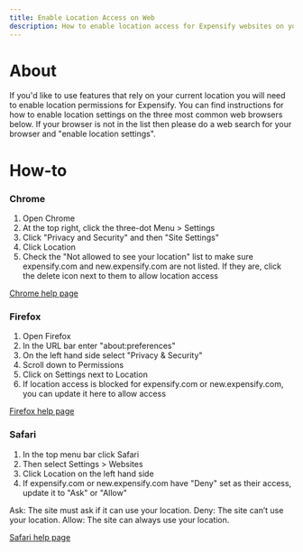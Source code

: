 ```yaml
---
title: Enable Location Access on Web
description: How to enable location access for Expensify websites on your browser
---
```

<!-- The lines above are required by Jekyll to process the .md file -->

# About
<!--
This short blurb provides all the context the user might need to know what the feature is and why they'd use it. If there are particular best practices embedded in the design, we'd explain why they're best practices here.

What advantages does this feature provide in general?
What is unique about this feature in terms of our specific implementation of it in Expensify?
-->
If you'd like to use features that rely on your current location you will need to enable location permissions for Expensify. You can find instructions for how to enable location settings on the three most common web browsers below. If your browser is not in the list then please do a web search for your browser and "enable location settings".

# How-to
<!--
This section covers the most essential information a user needs to operate a feature i.e. what to click on. We’ll go over any action the user might take when configuring or using the feature, starting from configuration and moving to usage.

What options does a user have when configuring this feature?
What options does a user have then interacting with this feature?
What elements of this feature are pay-walled vs. free?
-->

### Chrome
1. Open Chrome
2. At the top right, click the three-dot Menu > Settings
3. Click "Privacy and Security" and then "Site Settings"
4. Click Location
5. Check the "Not allowed to see your location" list to make sure expensify.com and new.expensify.com are not listed. If they are, click the delete icon next to them to allow location access

[Chrome help page](https://support.google.com/chrome/answer/142065)

### Firefox

1. Open Firefox
2. In the URL bar enter "about:preferences"
3. On the left hand side select "Privacy & Security"
4. Scroll down to Permissions 
5. Click on Settings next to Location
6. If location access is blocked for expensify.com or new.expensify.com, you can update it here to allow access

[Firefox help page](https://support.mozilla.org/en-US/kb/permissions-manager-give-ability-store-passwords-set-cookies-more)

### Safari
1. In the top menu bar click Safari
2. Then select Settings > Websites
3. Click Location on the left hand side
4. If expensify.com or new.expensify.com have "Deny" set as their access, update it to "Ask" or "Allow"

Ask: The site must ask if it can use your location.
Deny: The site can’t use your location.
Allow: The site can always use your location.

[Safari help page](https://support.apple.com/guide/safari/websites-ibrwe2159f50/mac)
